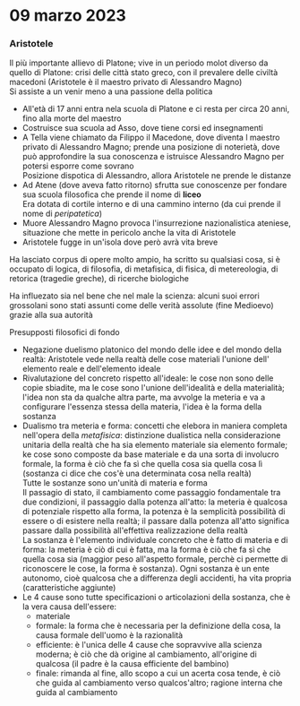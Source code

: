 # 09 marzo 2023

### Aristotele

Il più importante allievo di Platone; vive in un periodo molot diverso da quello di Platone: crisi delle città stato greco, con il prevalere delle civiltà macedoni (Aristotele è il maestro privato di Alessandro Magno)  
Si assiste a un venir meno a una passione della politica  

- All'età di 17 anni entra nela scuola di Platone e ci resta per circa 20 anni, fino alla morte del maestro
- Costruisce sua scuola ad Asso, dove tiene corsi ed insegnamenti
- A Tella viene chiamato da Filippo il Macedone, dove diventa l maestro privato di Alessandro Magno; prende una posizione di noterietà, dove può approfondire la sua conoscenza e istruisce Alessandro Magno per potersi esporre come sovrano  
Posizione dispotica di Alessandro, allora Aristotele ne prende le distanze
- Ad Atene (dove aveva fatto ritorno) sfrutta sue conoscenze per fondare sua scuola filosofica che prende il nome di **liceo**  
Era dotata di cortile interno e di una cammino interno (da cui prende il nome di *peripatetica*)  
- Muore Alessandro Magno provoca l'insurrezione nazionalistica ateniese, situazione che mette in pericolo anche la vita di Aristotele
- Aristotele fugge in un'isola dove però avrà vita breve

Ha lasciato corpus di opere molto ampio, ha scritto su qualsiasi cosa, si è occupato di logica, di filosofia, di metafisica, di fisica, di metereologia, di retorica (tragedie greche), di ricerche biologiche 

Ha influezato sia nel bene che nel male la scienza: alcuni suoi errori grossolani sono stati assunti come delle verità assolute (fine Medioevo) grazie alla sua autorità

Presupposti filosofici di fondo

- Negazione duelismo platonico del mondo delle idee e del mondo della realtà: Aristotele vede nella realtà delle cose materiali l'unione dell' elemento reale e dell'elemento ideale
- Rivalutazione del concreto rispetto all'ideale: le cose non sono delle copie sbiadite, ma le cose sono l'unione dell'idealità e della materialità; l'idea non sta da qualche altra parte, ma avvolge la meteria e va a configurare l'essenza stessa della materia, l'idea è la forma della sostanza 
- Dualismo tra meteria e forma: concetti che elebora in maniera completa nell'opera della *metafisica*: distinzione dualistica nella considerazione unitaria della realtà che ha sia elemento materiale sia elemento formale; ke cose sono composte da base materiale e da una sorta di involucro formale, la forma è ciò che fa sì che quella cosa sia quella cosa lì (sostanza ci dice che cos'è una determinata cosa nella realtà)  
Tutte le sostanze sono un'unità di materia e forma  
Il passagio di stato, il cambiamento come passaggio fondamentale tra due condizioni, il passaggio dalla potenza all'atto: la meteria è qualcosa di potenziale rispetto alla forma, la potenza è la semplicità possibilità di essere o di esistere nella realtà; il passare dalla potenza all'atto significa passare dalla possibilità all'effettiva realizzazione della realtà  
La sostanza è l'elemento individuale concreto che è fatto di materia e di forma: la meteria è ciò di cui è fatta, ma la forma è ciò che fa sì che quella cosa sia (maggior peso all'aspetto formale, perchè ci permette di riconoscere le cose, la forma è sostanza). Ogni sostanza è un ente autonomo, cioè qualcosa che a differenza degli accidenti, ha vita propria (caratteristiche aggiunte)
- Le 4 cause sono tutte specificazioni o articolazioni  della sostanza, che è la vera causa dell'essere:
    - materiale
    - formale: la forma che è necessaria per la definizione della cosa, la causa formale dell'uomo è la razionalità
    - efficiente: è l'unica delle 4 cause che sopravvive alla scienza moderna; è ciò che dà origine al cambiamento, all'origine di qualcosa (il padre è la causa efficiente del bambino)
    - finale: rimanda al fine, allo scopo a cui un acerta cosa tende, è ciò che guida al cambiamento verso qualcos'altro; ragione interna che guida al cambiamento